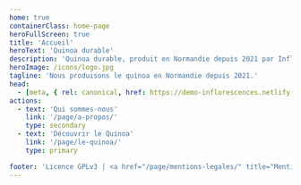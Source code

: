 ```yaml
---
home: true
containerClass: home-page
heroFullScreen: true
title: 'Accueil'
heroText: 'Quinoa durable'
description: 'Quinoa durable, produit en Normandie depuis 2021 par Inflorescences.'
heroImage: /icons/logo.jpg
tagline: 'Nous produisons le quinoa en Normandie depuis 2021.'
head:
  - [meta, { rel: canonical, href: https://demo-inflorescences.netlify.app/ }]
actions:
  - text: 'Qui sommes-nous'
    link: '/page/a-propos/'
    type: secondary
  - text: 'Découvrir le Quinoa'
    link: '/page/le-quinoa/'
    type: primary

footer: 'Licence GPLv3 | <a href="/page/mentions-legales/" title="Mentions légales">Mentions légales</a>'
---
```


